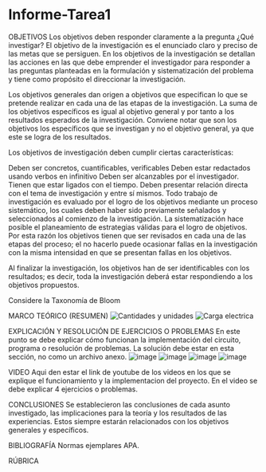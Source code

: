 # Informe-Tarea1
OBJETIVOS
Los objetivos deben responder claramente a la pregunta ¿Qué investigar? El objetivo de la investigación es el enunciado claro y preciso de las metas que se persiguen. En los objetivos de la investigación se detallan las acciones en las que debe emprender el investigador para responder a las preguntas planteadas en la formulación y sistematización del problema y tiene como propósito el direccionar la investigación.

Los objetivos generales dan origen a objetivos que especifican lo que se pretende realizar en cada una de las etapas de la investigación. La suma de los objetivos específicos es igual al objetivo general y por tanto a los resultados esperados de la investigación. Conviene notar que son los objetivos los específicos que se investigan y no el objetivo general, ya que este se logra de los resultados.

Los objetivos de investigación deben cumplir ciertas características:

Deben ser concretos, cuantificables, verificables
Deben estar redactados usando verbos en infinitivo
Deben ser alcanzables por el investigador.
Tienen que estar ligados con el tiempo.
Deben presentar relación directa con el tema de investigación y entre sí mismos. Todo trabajo de investigación es evaluado por el logro de los objetivos mediante un proceso sistemático, los cuales deben haber sido previamente señalados y seleccionados al comienzo de la investigación. La sistematización hace posible el planeamiento de estrategias válidas para el logro de objetivos. Por esta razón los objetivos tienen que ser revisados ​​en cada una de las etapas del proceso; el no hacerlo puede ocasionar fallas en la investigación con la misma intensidad en que se presentan fallas en los objetivos.

Al finalizar la investigación, los objetivos han de ser identificables con los resultados; es decir, toda la investigación deberá estar respondiendo a los objetivos propuestos.

Considere la Taxonomía de Bloom

MARCO TEÓRICO (RESUMEN)
![Cantidades y unidades](https://user-images.githubusercontent.com/105259459/168797271-2420cee1-f6d4-411d-86e4-231dedd2ee45.png)
![Carga electrica](https://user-images.githubusercontent.com/105259459/168797337-e51b9b5e-b443-4100-bcfa-442aa0077c42.png)

EXPLICACIÓN Y RESOLUCIÓN DE EJERCICIOS O PROBLEMAS
En este punto se debe explicar cómo funcionan la implementación del circuito, programa o resolución de problemas. La solución debe estar en esta sección, no como un archivo anexo.
![image](https://user-images.githubusercontent.com/105259459/168798246-4c3119d9-c728-4e95-bd7d-cc78bee7713b.png)
![image](https://user-images.githubusercontent.com/105259459/168798738-cddc2c41-1f39-4e45-82ca-6d5c9b9ae69c.png)
![image](https://user-images.githubusercontent.com/105259459/168799035-7dfeab2b-f775-4eef-a4c3-c28ee624ed7a.png)
![image](https://user-images.githubusercontent.com/105259459/168799293-b121684d-458d-4ed5-bf37-8329fd10ffde.png)

VIDEO
Aqui den estar el link de youtube de los videos en los que se explique el funcionamiento y la implementacion del proyecto. En el video se debe explicar 4 ejercicios o problemas.

CONCLUSIONES
Se establecieron las conclusiones de cada asunto investigado, las implicaciones para la teoría y los resultados de las experiencias. Estos siempre estarán relacionados con los objetivos generales y específicos.

BIBLIOGRAFÍA
Normas ejemplares APA.

RÚBRICA

